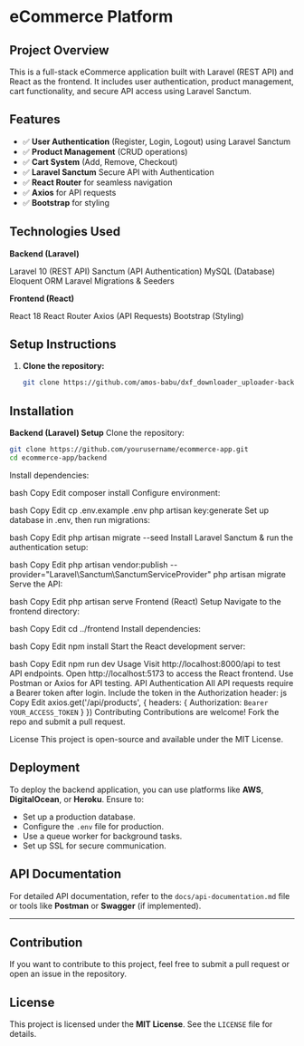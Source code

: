 # eCommerce Platform

## Project Overview
This is a full-stack eCommerce application built with Laravel (REST API) and React as the frontend. It includes user authentication, product management, cart functionality, and secure API access using Laravel Sanctum.

## Features
- ✅ **User Authentication** (Register, Login, Logout) using Laravel Sanctum
- ✅ **Product Management** (CRUD operations)
- ✅ **Cart System** (Add, Remove, Checkout)
- ✅ **Laravel Sanctum** Secure API with Authentication
- ✅ **React Router** for seamless navigation
- ✅ **Axios** for API requests
- ✅ **Bootstrap** for styling

## Technologies Used
**Backend (Laravel)**

Laravel 10 (REST API)
Sanctum (API Authentication)
MySQL (Database)
Eloquent ORM
Laravel Migrations & Seeders

**Frontend (React)**

React 18
React Router
Axios (API Requests)
Bootstrap (Styling)

## Setup Instructions

1. **Clone the repository:**
   ```bash
   git clone https://github.com/amos-babu/dxf_downloader_uploader-backend.git
   ```
## Installation
**Backend (Laravel) Setup**
Clone the repository:

```bash
git clone https://github.com/yourusername/ecommerce-app.git
cd ecommerce-app/backend
```
Install dependencies:

bash
Copy
Edit
composer install
Configure environment:

bash
Copy
Edit
cp .env.example .env
php artisan key:generate
Set up database in .env, then run migrations:

bash
Copy
Edit
php artisan migrate --seed
Install Laravel Sanctum & run the authentication setup:

bash
Copy
Edit
php artisan vendor:publish --provider="Laravel\Sanctum\SanctumServiceProvider"
php artisan migrate
Serve the API:

bash
Copy
Edit
php artisan serve
Frontend (React) Setup
Navigate to the frontend directory:

bash
Copy
Edit
cd ../frontend
Install dependencies:

bash
Copy
Edit
npm install
Start the React development server:

bash
Copy
Edit
npm run dev
Usage
Visit http://localhost:8000/api to test API endpoints.
Open http://localhost:5173 to access the React frontend.
Use Postman or Axios for API testing.
API Authentication
All API requests require a Bearer token after login.
Include the token in the Authorization header:
js
Copy
Edit
axios.get('/api/products', {
  headers: { Authorization: `Bearer YOUR_ACCESS_TOKEN` }
})
Contributing
Contributions are welcome! Fork the repo and submit a pull request.

License
This project is open-source and available under the MIT License.

## Deployment
To deploy the backend application, you can use platforms like **AWS**, **DigitalOcean**, or **Heroku**. Ensure to:
- Set up a production database.
- Configure the `.env` file for production.
- Use a queue worker for background tasks.
- Set up SSL for secure communication.

## API Documentation
For detailed API documentation, refer to the `docs/api-documentation.md` file or tools like **Postman** or **Swagger** (if implemented).

---

## Contribution
If you want to contribute to this project, feel free to submit a pull request or open an issue in the repository.

## License
This project is licensed under the **MIT License**. See the `LICENSE` file for details.
